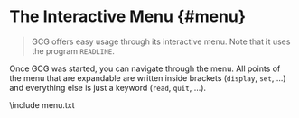 # The Interactive Menu {#menu}

> GCG offers easy usage through its interactive menu. Note that it uses the program `READLINE`.

Once GCG was started, you can navigate through the menu. All points of the menu that are expandable
are written inside brackets (`display`, `set`, ...) and everything else is just a keyword (`read`, `quit`, ...).

\include menu.txt
